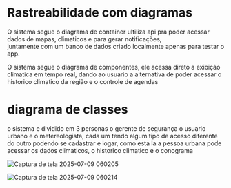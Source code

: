 # Rastreabilidade com diagramas

O sistema segue o diagrama de container ultiliza api pra poder acessar dados de mapas, climaticos e para gerar notificaçòes,<br>
 juntamente com um banco de dados criado localmente apenas para testar o app. 

O sistema segue o diagrama de componentes, ele acessa direto a exibição climatica em tempo real, dando ao usuario a alternativa de poder acessar o historico climatico da região e o controle de agendas
# diagrama de classes 
o sistema e dividido em 3 personas o gerente de segurança o usuario urbano e o metereologista, cada um tendo algum tipo de acesso diferente do outro podendo se cadastrar e logar, como esta la a pessoa urbana pode acessar os dados climaticos, o historico climatico e o conograma

![Captura de tela 2025-07-09 060205](https://github.com/user-attachments/assets/9f5ad4c7-526a-43cc-a7a2-890a3e05eeaf)

![Captura de tela 2025-07-09 060214](https://github.com/user-attachments/assets/54900a53-48aa-49a9-a4bb-a7a9381bde5b)
